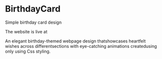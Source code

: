 # BirthdayCard
Simple birthday card design 

The website is live at 

An elegant birthday-themed webpage design thatshowcases heartfelt wishes across differentsections with eye-catching animations createdusing only using Css styling.
